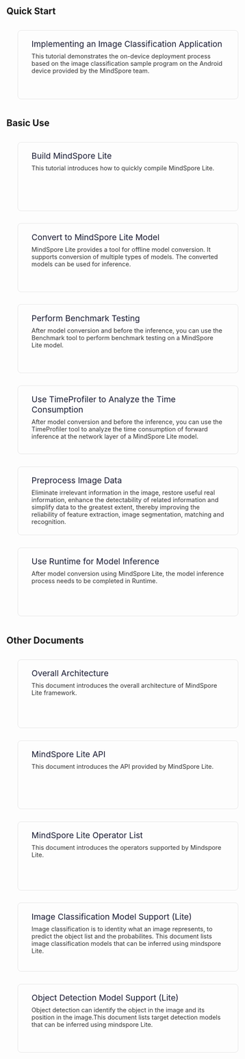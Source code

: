 <h2>Quick Start</h2>

<div style="padding:1.2rem 2rem; margin:0.9rem 1.6rem; border:1px solid #e5e5e5; border-radius:0.5rem; display:inline-block; width:450px; height:120px;">
    <a  href="https://www.mindspore.cn/tutorial/lite/en/r1.0/quick_start/quick_start.html" style="display:inline-block; text-decoration:none">
        <div>
            <div style="font-size:1.2rem; font-weight:400; margin-bottom:0.5rem;text-align:left">
                <span style="color:#1a1c33;">Implementing an Image Classification Application</span>
            </div>
            <div style="font-size:0.9rem; color:#333">
            This tutorial demonstrates the on-device deployment process based on the image classification sample program on the Android device provided by the MindSpore team.
            </div>
        </div>
    </a>
</div>

<h2>Basic Use</h2>

<div style="padding:1.2rem 2rem; margin:0.9rem 1.6rem; border:1px solid #e5e5e5; border-radius:0.5rem;display:inline-block;width:450px;height:120px; float:left">
    <a href="https://www.mindspore.cn/tutorial/lite/en/r1.0/use/build.html" style="display:block; text-decoration:none">
        <div>
            <div style="font-size:1.2rem; font-weight:400; margin-bottom:0.5rem;text-align:left">
                <span style="color:#1a1c33;">Build MindSpore Lite</span>
            </div>
            <div style="font-size:0.9rem; color:#333">
            This tutorial introduces how to quickly compile MindSpore Lite.
            </div>
        </div>
    </a>
</div>

<div style="padding:1.2rem 2rem; margin:0.9rem 1.6rem; border:1px solid #e5e5e5; border-radius:0.5rem; display:inline-block; width:450px; height:120px; ">
    <a href="https://www.mindspore.cn/tutorial/lite/en/r1.0/use/converter_tool.html" style="display:block;text-decoration:none">
        <div>
            <div style="font-size:1.2rem; font-weight:400; margin-bottom:0.5rem;text-align:left">
                <span style="color:#1a1c33;">Convert to MindSpore Lite Model</span>
            </div>
            <div style="font-size:0.9rem; color:#333">
            MindSpore Lite provides a tool for offline model conversion. It supports conversion of multiple types of models. The converted models can be used for inference.
            </div>
        </div>
    </a>
</div>

<div style="padding:1.2rem 2rem; margin:0.9rem 1.6rem; border:1px solid #e5e5e5; border-radius:0.5rem;display:inline-block;width:450px;height:120px; float:left">
    <a href="https://www.mindspore.cn/tutorial/lite/en/r1.0/use/benchmark_tool.html" style="display:block; text-decoration:none">
        <div>
            <div style="font-size:1.2rem; font-weight:400; margin-bottom:0.5rem;text-align:left">
                <span style="color:#1a1c33;">Perform Benchmark Testing</span>
            </div>
            <div style="font-size:0.9rem; color:#333">
            After model conversion and before the inference, you can use the Benchmark tool to perform benchmark testing on a MindSpore Lite model.
            </div>
        </div>
    </a>
</div>

<div style="padding:1.2rem 2rem; margin:0.9rem 1.6rem; border:1px solid #e5e5e5; border-radius:0.5rem;display:inline-block;width:450px;height:120px; float:left">
    <a href="https://www.mindspore.cn/tutorial/lite/en/r1.0/use/timeprofiler_tool.html" style="display:block; text-decoration:none">
        <div>
            <div style="font-size:1.2rem; font-weight:400; margin-bottom:0.5rem;text-align:left">
                <span style="color:#1a1c33;">Use TimeProfiler to Analyze the Time Consumption</span>
            </div>
            <div style="font-size:0.9rem; color:#333">
            After model conversion and before the inference, you can use the TimeProfiler tool to analyze the time consumption of forward inference at the network layer of a MindSpore Lite model.
            </div>
        </div>
    </a>
</div>

<div style="padding:1.2rem 2rem; margin:0.9rem 1.6rem; border:1px solid #e5e5e5; border-radius:0.5rem;display:inline-block;width:450px;height:120px; float:left">
    <a href="https://www.mindspore.cn/tutorial/lite/en/r1.0/use/image_processing.html" style="display:block; text-decoration:none">
        <div>
            <div style="font-size:1.2rem; font-weight:400; margin-bottom:0.5rem;text-align:left">
                <span style="color:#1a1c33;">Preprocess Image Data</span>
            </div>
            <div style="font-size:0.9rem; color:#333">
            Eliminate irrelevant information in the image, restore useful real information, enhance the detectability of related information and simplify data to the greatest extent, thereby improving the reliability of feature extraction, image segmentation, matching and recognition.
            </div>
        </div>
    </a>
</div>

<div style="padding:1.2rem 2rem; margin:0.9rem 1.6rem; border:1px solid #e5e5e5; border-radius:0.5rem;display:inline-block;width:450px;height:120px; ">
    <a href="https://www.mindspore.cn/tutorial/lite/en/r1.0/use/runtime.html" style="display:block; text-decoration:none">
        <div>
            <div style="font-size:1.2rem; font-weight:400; margin-bottom:0.5rem;text-align:left">
                <span style="color:#1a1c33;">Use Runtime for Model Inference</span>
            </div>
            <div style="font-size:0.9rem; color:#333">
            After model conversion using MindSpore Lite, the model inference process needs to be completed in Runtime.
            </div>
        </div>
    </a>
</div>

<h2>Other Documents</h2>

<div style="padding:1.2rem 2rem; margin:0.9rem 1.6rem; border:1px solid #e5e5e5; border-radius:0.5rem;display:inline-block;width:450px;height:120px; float:left">
    <a href="https://www.mindspore.cn/doc/note/en/r1.0/design/mindspore/architecture_lite.html" style="display:block; text-decoration:none">
        <div>
            <div style="font-size:1.2rem; font-weight:400; margin-bottom:0.5rem;text-align:left">
                <span style="color:#1a1c33;">Overall Architecture</span>
            </div>
            <div style="font-size:0.9rem; color:#333">
            This document introduces the overall architecture of MindSpore Lite framework.
            </div>
        </div>
    </a>
</div>

<div style="padding:1.2rem 2rem; margin:0.9rem 1.6rem; border:1px solid #e5e5e5; border-radius:0.5rem;display:inline-block;width:450px;height:120px; float:left">
    <a href="https://www.mindspore.cn/doc/api_cpp/en/r1.0/index.html" style="display:block; text-decoration:none">
        <div>
            <div style="font-size:1.2rem; font-weight:400; margin-bottom:0.5rem;text-align:left">
                <span style="color:#1a1c33;">MindSpore Lite API</span>
            </div>
            <div style="font-size:0.9rem; color:#333">
            This document introduces the API provided by MindSpore Lite.
            </div>
        </div>
    </a>
</div>

<div style="padding:1.2rem 2rem; margin:0.9rem 1.6rem; border:1px solid #e5e5e5; border-radius:0.5rem;display:inline-block;width:450px;height:120px; float:left">
    <a href="https://www.mindspore.cn/doc/note/en/r1.0/operator_list_lite.html" style="display:block; text-decoration:none">
        <div>
            <div style="font-size:1.2rem; font-weight:400; margin-bottom:0.5rem;text-align:left">
                <span style="color:#1a1c33;">MindSpore Lite Operator List</span>
            </div>
            <div style="font-size:0.9rem; color:#333">
            This document introduces the operators supported by Mindspore Lite.
            </div>
        </div>
    </a>
</div>

<div style="padding:1.2rem 2rem; margin:0.9rem 1.6rem; border:1px solid #e5e5e5; border-radius:0.5rem;display:inline-block;width:450px;height:120px; float:left">
    <a href="https://www.mindspore.cn/doc/note/en/r1.0/image_classification_lite.html" style="display:block; text-decoration:none">
        <div>
            <div style="font-size:1.2rem; font-weight:400; margin-bottom:0.5rem;text-align:left">
                <span style="color:#1a1c33;">Image Classification Model Support (Lite)</span>
            </div>
            <div style="font-size:0.9rem; color:#333">
            Image classification is to identity what an image represents, to predict the object list and the probabilites. This document lists image classification models that can be inferred using mindspore Lite.
            </div>
        </div>
    </a>
</div>

<div style="padding:1.2rem 2rem; margin:0.9rem 1.6rem; border:1px solid #e5e5e5; border-radius:0.5rem;display:inline-block;width:450px;height:120px; float:left">
    <a href="https://www.mindspore.cn/doc/note/en/r1.0/object_detection_lite.html" style="display:block; text-decoration:none">
        <div>
            <div style="font-size:1.2rem; font-weight:400; margin-bottom:0.5rem;text-align:left">
                <span style="color:#1a1c33;">Object Detection Model Support (Lite)</span>
            </div>
            <div style="font-size:0.9rem; color:#333">
            Object detection can identify the object in the image and its position in the image.This document lists target detection models that can be inferred using mindspore Lite.
            </div>
        </div>
    </a>
</div>
